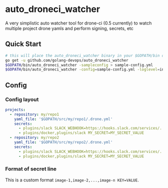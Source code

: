 # auto_droneci_watcher

A very simplistic auto watcher tool for drone-ci (0.5 currently) to watch multiple project drone yamls and perform signing, secrets, etc

## Quick Start

```bash
# this will place the auto_droneci_watcher binary in your $GOPATH/bin directory
go get -u github.com/golang-devops/auto_droneci_watcher
$GOPATH/bin/auto_droneci_watcher -sampleconfig > sample-config.yml
$GOPATH/bin/auto_droneci_watcher -config=sample-config.yml -loglevel=info
```

## Config

### Config layout

```yaml
projects:  
  - repository: my/repo1
    yaml_file: '$GOPATH/src/my/repo1/.drone.yml'
    secrets:
      - plugins/slack SLACK_WEBHOOK=https://hooks.slack.com/services/...
      - plugins/docker,plugins/slack MY_SECRET=MY_SECRET_VALUE
  - repository: my/repo2
    yaml_file: '$GOPATH/src/my/repo2/.drone.yml'
    secrets:
      - plugins/slack SLACK_WEBHOOK=https://hooks.slack.com/services/...
      - plugins/docker,plugins/slack MY_SECRET=MY_SECRET_VALUE
```

### Format of secret line

This is a custom format `image-1,image-2,...,image-n KEY=VALUE`.